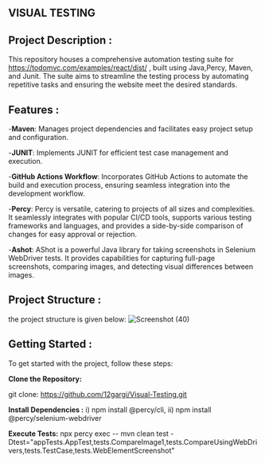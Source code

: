 ## VISUAL TESTING ##

## **Project Description :**

This repository houses a comprehensive automation testing suite for https://todomvc.com/examples/react/dist/ , built using Java,Percy, Maven, and Junit. The suite aims to streamline the testing process by automating repetitive tasks and ensuring the website meet the desired standards.

 ## **Features :**

-**Maven**: Manages project dependencies and facilitates easy project setup and configuration.

-**JUNIT**: Implements JUNIT for efficient test case management and execution.

-**GitHub Actions Workflow**: Incorporates GitHub Actions to automate the build and execution process, ensuring seamless integration into the development workflow.

-**Percy**: Percy is versatile, catering to projects of all sizes and complexities. It seamlessly integrates with popular CI/CD tools, supports various testing frameworks and languages, and provides a side-by-side comparison of changes for easy approval or rejection.

-**Ashot**: AShot is a powerful Java library for taking screenshots in Selenium WebDriver tests. It provides capabilities for capturing full-page screenshots, comparing images, and detecting visual differences between images.

## **Project Structure :**

the project structure is given below:
![Screenshot (40)](https://github.com/12gargi/Visual-Testing/assets/97431292/986d1afb-534c-4e00-b640-05bbe57beebc)


## **Getting Started :**


To get started with the project, follow these steps:


**Clone the Repository:**

git clone:  https://github.com/12gargi/Visual-Testing.git

**Install Dependencies :**  i) npm install @percy/cli,
ii) npm install @percy/selenium-webdriver

**Execute Tests:**           npx percy exec -- mvn clean test -Dtest="appTests.AppTest,tests.CompareImage1,tests.CompareUsingWebDrivers,tests.TestCase,tests.WebElementScreenshot"



